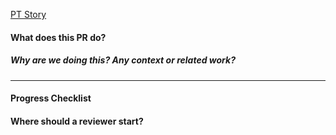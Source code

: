 [PT Story](LINK_TO_STORY)

#### What does this PR do?

##### Why are we doing this? Any context or related work?

<!-- If this is a WIP/Draft PR adds some checklist items so we can keep track of what is happening -->
___
#### Progress Checklist

#### Where should a reviewer start?



